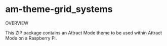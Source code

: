 # am-theme-grid_systems

OVERVIEW

This ZIP package contains an Attract Mode theme to be used within Attract Mode on a Raspberry Pi.


